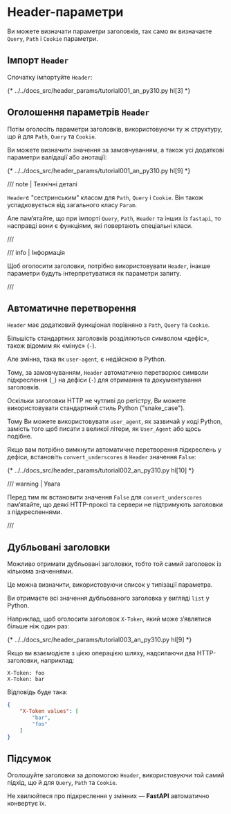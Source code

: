 # Header-параметри

Ви можете визначати параметри заголовків, так само як визначаєте `Query`, `Path` і `Cookie` параметри.

## Імпорт `Header`

Спочатку імпортуйте `Header`:

{* ../../docs_src/header_params/tutorial001_an_py310.py hl[3] *}

## Оголошення параметрів `Header`

Потім оголосіть параметри заголовків, використовуючи ту ж структуру, що й для `Path`, `Query` та `Cookie`.

Ви можете визначити значення за замовчуванням, а також усі додаткові параметри валідації або анотації:

{* ../../docs_src/header_params/tutorial001_an_py310.py hl[9] *}

/// note | Технічні деталі

`Header`є "сестринським" класом для `Path`, `Query` і `Cookie`. Він також успадковується від загального класу `Param`.

Але пам’ятайте, що при імпорті `Query`, `Path`, `Header` та інших із `fastapi`, то насправді вони є функціями, які повертають спеціальні класи.

///

/// info | Інформація

Щоб оголосити заголовки, потрібно використовувати `Header`, інакше параметри будуть інтерпретуватися як параметри запиту.

///

## Автоматичне перетворення

`Header` має додатковий функціонал порівняно з `Path`, `Query` та `Cookie`.

Більшість стандартних заголовків розділяються символом «дефіс», також відомим як «мінус» (`-`).

Але змінна, така як `user-agent`, є недійсною в Python.

Тому, за замовчуванням, `Header` автоматично перетворює символи підкреслення (`_`) на дефіси (`-`) для отримання та документування заголовків.

Оскільки заголовки HTTP не чутливі до регістру, Ви можете використовувати стандартний стиль Python ("snake_case").

Тому Ви можете використовувати `user_agent`, як зазвичай у коді Python, замість того щоб писати з великої літери, як `User_Agent` або щось подібне.

Якщо вам потрібно вимкнути автоматичне перетворення підкреслень у дефіси, встановіть `convert_underscores` в `Header` значення `False`:

{* ../../docs_src/header_params/tutorial002_an_py310.py hl[10] *}

/// warning | Увага

Перед тим як встановити значення `False` для `convert_underscores` пам’ятайте, що деякі HTTP-проксі та сервери не підтримують заголовки з підкресленнями.

///

## Дубльовані заголовки

Можливо отримати дубльовані заголовки, тобто той самий заголовок із кількома значеннями.

Це можна визначити, використовуючи список у типізації параметра.

Ви отримаєте всі значення дубльованого заголовка у вигляді `list` у Python.

Наприклад, щоб оголосити заголовок `X-Token`, який може з’являтися більше ніж один раз:

{* ../../docs_src/header_params/tutorial003_an_py310.py hl[9] *}

Якщо ви взаємодієте з цією операцією шляху, надсилаючи два HTTP-заголовки, наприклад:

```
X-Token: foo
X-Token: bar
```

Відповідь буде така:

```JSON
{
    "X-Token values": [
        "bar",
        "foo"
    ]
}
```

## Підсумок

Оголошуйте заголовки за допомогою `Header`, використовуючи той самий підхід, що й для `Query`, `Path` та `Cookie`.

Не хвилюйтеся про підкреслення у змінних — **FastAPI** автоматично конвертує їх.
